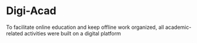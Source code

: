 # Digi-Acad
To facilitate online education and keep offline work organized, all academic-related activities were built on a digital platform
